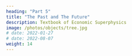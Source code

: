```yaml
---
heading: "Part 5"
title: "The Past and The Future"
description: Textbook of Economic Superphysics
image: /photos/objects/tree.jpg
# date: 2022-01-27
# date: 2022-08-07
weight: 14
---
```


